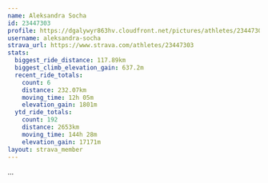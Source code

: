 ```yaml
---
name: Aleksandra Socha
id: 23447303
profile: https://dgalywyr863hv.cloudfront.net/pictures/athletes/23447303/14745546/4/large.jpg
username: aleksandra-socha
strava_url: https://www.strava.com/athletes/23447303
stats:
  biggest_ride_distance: 117.89km
  biggest_climb_elevation_gain: 637.2m
  recent_ride_totals:
    count: 6
    distance: 232.07km
    moving_time: 12h 05m
    elevation_gain: 1801m
  ytd_ride_totals:
    count: 192
    distance: 2653km
    moving_time: 144h 28m
    elevation_gain: 17171m
layout: strava_member
--- 
```

...
